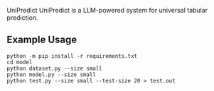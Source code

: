 UniPredict
UniPredict is a LLM-powered system for universal tabular prediction.

## Example Usage
```
python -m pip install -r requirements.txt
cd model
python dataset.py --size small
python model.py --size small
python test.py --size small --test-size 20 > test.out
```
